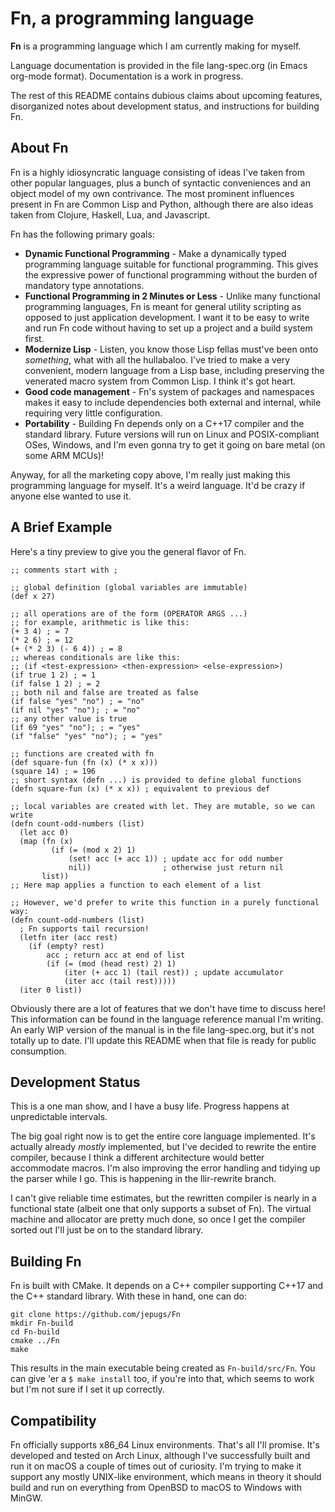 # Fn, a programming language

**Fn** is a programming language which I am currently making for myself.

Language documentation is provided in the file lang-spec.org (in Emacs org-mode
format). Documentation is a work in progress.

The rest of this README contains dubious claims about upcoming features,
disorganized notes about development status, and instructions for building Fn.

## About Fn

Fn is a highly idiosyncratic language consisting of ideas I've taken from
other popular languages, plus a bunch of syntactic conveniences and an object
model of my own contrivance. The most prominent influences present in Fn are
Common Lisp and Python, although there are also ideas taken from Clojure,
Haskell, Lua, and Javascript.

Fn has the following primary goals:
- **Dynamic Functional Programming** - Make a dynamically typed programming
  language suitable for functional programming. This gives the expressive power
  of functional programming without the burden of mandatory type annotations.
- **Functional Programming in 2 Minutes or Less** - Unlike many functional
  programming languages, Fn is meant for general utility scripting as opposed to
  just application development. I want it to be easy to write and run Fn code
  without having to set up a project and a build system first.
- **Modernize Lisp** - Listen, you know those Lisp fellas must've been onto
  *something*, what with all the hullabaloo. I've tried to make a very
  convenient, modern language from a Lisp base, including preserving the
  venerated macro system from Common Lisp. I think it's got heart.
- **Good code management** - Fn's system of packages and namespaces makes it
  easy to include dependencies both external and internal, while requiring very
  little configuration.
- **Portability** - Building Fn depends only on a C++17 compiler and the
  standard library. Future versions will run on Linux and POSIX-compliant OSes,
  Windows, and I'm even gonna try to get it going on bare metal (on some ARM
  MCUs)!
  
Anyway, for all the marketing copy above, I'm really just making this
programming language for myself. It's a weird language. It'd be crazy if anyone
else wanted to use it.


## A Brief Example

Here's a tiny preview to give you the general flavor of Fn.

```
;; comments start with ;

;; global definition (global variables are immutable)
(def x 27)

;; all operations are of the form (OPERATOR ARGS ...)
;; for example, arithmetic is like this:
(+ 3 4) ; = 7
(* 2 6) ; = 12
(+ (* 2 3) (- 6 4)) ; = 8
;; whereas conditionals are like this:
;; (if <test-expression> <then-expression> <else-expression>)
(if true 1 2) ; = 1
(if false 1 2) ; = 2
;; both nil and false are treated as false
(if false "yes" "no") ; = "no"
(if nil "yes" "no"); ; = "no"
;; any other value is true
(if 69 "yes" "no"); ; = "yes"
(if "false" "yes" "no"); ; = "yes"

;; functions are created with fn
(def square-fun (fn (x) (* x x)))
(square 14) ; = 196
;; short syntax (defn ...) is provided to define global functions
(defn square-fun (x) (* x x)) ; equivalent to previous def

;; local variables are created with let. They are mutable, so we can write
(defn count-odd-numbers (list)
  (let acc 0)
  (map (fn (x)
         (if (= (mod x 2) 1)
             (set! acc (+ acc 1)) ; update acc for odd number
             nil))                ; otherwise just return nil
       list))
;; Here map applies a function to each element of a list

;; However, we'd prefer to write this function in a purely functional way:
(defn count-odd-numbers (list)
  ; Fn supports tail recursion!
  (letfn iter (acc rest)
    (if (empty? rest)
        acc ; return acc at end of list
        (if (= (mod (head rest) 2) 1)
            (iter (+ acc 1) (tail rest)) ; update accumulator
            (iter acc (tail rest)))))
  (iter 0 list))
```

Obviously there are a lot of features that we don't have time to discuss here!
This information can be found in the language reference manual I'm writing. An
early WIP version of the manual is in the file lang-spec.org, but it's not
totally up to date. I'll update this README when that file is ready for public
consumption.


## Development Status

This is a one man show, and I have a busy life. Progress happens at
unpredictable intervals.

The big goal right now is to get the entire core language implemented. It's
actually already *mostly* implemented, but I've decided to rewrite the entire
compiler, because I think a different architecture would better accommodate
macros. I'm also improving the error handling and tidying up the parser while I
go. This is happening in the llir-rewrite branch.

I can't give reliable time estimates, but the rewritten compiler is nearly in a
functional state (albeit one that only supports a subset of Fn). The virtual
machine and allocator are pretty much done, so once I get the compiler sorted
out I'll just be on to the standard library.


## Building Fn

Fn is built with CMake. It depends on a C++ compiler supporting C++17 and the
C++ standard library. With these in hand, one can do:

    git clone https://github.com/jepugs/Fn
    mkdir Fn-build
    cd Fn-build
    cmake ../Fn
    make

This results in the main executable being created as `Fn-build/src/Fn`. You can
give 'er a `$ make install` too, if you're into that, which seems to work but
I'm not sure if I set it up correctly.


## Compatibility

Fn officially supports x86_64 Linux environments. That's all I'll promise. It's
developed and tested on Arch Linux, although I've successfully built and run it
on macOS a couple of times out of curiosity. I'm trying to make it support any
mostly UNIX-like environment, which means in theory it should build and run on
everything from OpenBSD to macOS to Windows with MinGW.
